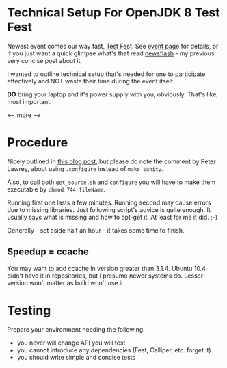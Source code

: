 Technical Setup For OpenJDK 8 Test Fest
=======================================
Newest event comes our way fast, [Test Fest][1]. See [event page][2] for details, or if you just want a quick glimpse what's that read [newsflash][3] - my previous very concise post about it.

I wanted to outline technical setup that's needed for one to participate effectively and NOT waste their time during the event itself.

**__DO__** bring your laptop and it's power supply with you, obviously. That's like, most important. 

<-- more -->

Procedure
=========

Nicely outlined in [this blog post][4], but please do note the comment by Peter Lawrey, about using `.configure` instead of `make sanity`.

Also, to call both `get_source.sh` and `configure` you will have to make them executable by `chmod 744 fileName`.

Running first one lasts a few minutes. Running second may cause errors due to missing libraries. Just following script's advice is quite enough. It usually says what is missing and how to apt-get it. At least for me it did. ;-)

Generally - set aside half an hour - it takes some time to finish.

Speedup = ccache
----------------

You may want to add ccache in version greater than 3.1.4. Ubuntu 10.4 didn't have it in repositories, but I presume newer systems do. Lesser version won't matter as build won't use it.


Testing
=======

Prepare your environment heeding the following:
* you never will change API you will test
* you cannot introduce any dependencies (Fest, Calliper, etc. forget it)
* you should write simple and concise tests


[1]: link   "Geecon blogs on Test Fest"
[2]: link   "PJUG even page - go register / waitlist"
[3]: link   "Newsflash: Test Fest from LAFK's blog"
[4]: http://blog.asd-networks.com/blog/blog-post/2013/01/21/open-jdk-8/   "Blog outlining procedure to get OpenJDK 8 sources" 
